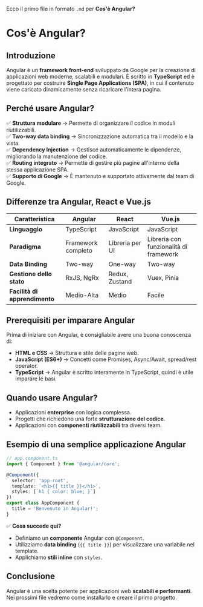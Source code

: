 Ecco il primo file in formato `.md` per **Cos'è Angular?**


# Cos'è Angular?

## Introduzione
Angular è un **framework front-end** sviluppato da Google per la creazione di applicazioni web moderne, scalabili e modulari. È scritto in **TypeScript** ed è progettato per costruire **Single Page Applications (SPA)**, in cui il contenuto viene caricato dinamicamente senza ricaricare l'intera pagina.

## Perché usare Angular?
✅ **Struttura modulare** → Permette di organizzare il codice in moduli riutilizzabili.  
✅ **Two-way data binding** → Sincronizzazione automatica tra il modello e la vista.  
✅ **Dependency Injection** → Gestisce automaticamente le dipendenze, migliorando la manutenzione del codice.  
✅ **Routing integrato** → Permette di gestire più pagine all'interno della stessa applicazione SPA.  
✅ **Supporto di Google** → È mantenuto e supportato attivamente dal team di Google.  

## Differenze tra Angular, React e Vue.js
| Caratteristica  | Angular | React | Vue.js |
|----------------|---------|-------|--------|
| **Linguaggio** | TypeScript | JavaScript | JavaScript |
| **Paradigma**  | Framework completo | Libreria per UI | Libreria con funzionalità di framework |
| **Data Binding** | Two-way | One-way | Two-way |
| **Gestione dello stato** | RxJS, NgRx | Redux, Zustand | Vuex, Pinia |
| **Facilità di apprendimento** | Medio-Alta | Medio | Facile |

## Prerequisiti per imparare Angular
Prima di iniziare con Angular, è consigliabile avere una buona conoscenza di:
- **HTML e CSS** → Struttura e stile delle pagine web.
- **JavaScript (ES6+)** → Concetti come Promises, Async/Await, spread/rest operator.
- **TypeScript** → Angular è scritto interamente in TypeScript, quindi è utile imparare le basi.

## Quando usare Angular?
- Applicazioni **enterprise** con logica complessa.
- Progetti che richiedono una forte **strutturazione del codice**.
- Applicazioni con **componenti riutilizzabili** tra diversi team.

## Esempio di una semplice applicazione Angular
```typescript
// app.component.ts
import { Component } from '@angular/core';

@Component({
  selector: 'app-root',
  template: `<h1>{{ title }}</h1>`,
  styles: [`h1 { color: blue; }`]
})
export class AppComponent {
  title = 'Benvenuto in Angular!';
}
````

✅ **Cosa succede qui?**

- Definiamo un **componente** Angular con `@Component`.
- Utilizziamo **data binding** (`{{ title }}`) per visualizzare una variabile nel template.
- Applichiamo **stili inline** con `styles`.

## Conclusione

Angular è una scelta potente per applicazioni web **scalabili e performanti**. Nei prossimi file vedremo come installarlo e creare il primo progetto.
